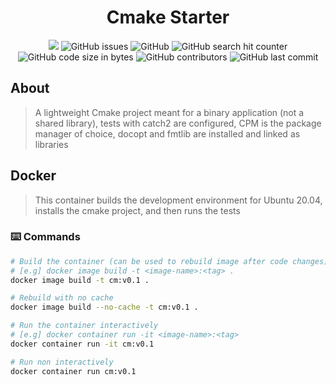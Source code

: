 <div align="center">
  <h1>Cmake Starter</h1>
  <img src="https://github.com/mattcoding4days/cmake-starter/actions/workflows/cmake.yml/badge.svg?branch=dev">
  <img alt="GitHub issues" src="https://img.shields.io/github/issues-raw/mattcoding4days/cmake-starter?style=flat-square">
  <img alt="GitHub" src="https://img.shields.io/github/license/mattcoding4days/cmake-starter?style=flat-square">
  <img alt="GitHub search hit counter" src="https://img.shields.io/github/search/mattcoding4days/cmake-starter/cmake?style=flat-square">
  <img alt="GitHub code size in bytes" src="https://img.shields.io/github/languages/code-size/mattcoding4days/cmake-starter?style=flat-square">
  <img alt="GitHub contributors" src="https://img.shields.io/github/contributors/mattcoding4days/cmake-starter?color=green&logo=github&logoColor=green&style=flat-square">
  <img alt="GitHub last commit" src="https://img.shields.io/github/last-commit/mattcoding4days/cmake-starter?color=pink&logo=github&logoColor=pink&style=flat-square">
</div>

## About 

> A lightweight Cmake project meant for a binary application (not a shared library), tests with catch2 are
> configured, CPM is the package manager of choice, docopt and fmtlib are installed and linked as libraries

## Docker

> This container builds the development environment for Ubuntu 20.04,
> installs the cmake project, and then runs the tests

### :keyboard: Commands

```bash
# Build the container (can be used to rebuild image after code changes)
# [e.g] docker image build -t <image-name>:<tag> .
docker image build -t cm:v0.1 .

# Rebuild with no cache
docker image build --no-cache -t cm:v0.1 .

# Run the container interactively
# [e.g] docker container run -it <image-name>:<tag>
docker container run -it cm:v0.1

# Run non interactively
docker container run cm:v0.1
```
